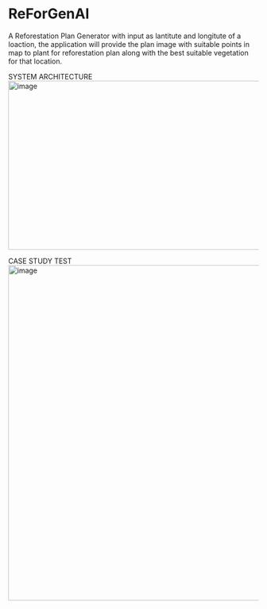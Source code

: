 # ReForGenAI
 A Reforestation Plan Generator with input as lantitute and longitute of a loaction, the application will provide the plan image with suitable points in map to plant for reforestation plan along with the best suitable vegetation for that location.

SYSTEM ARCHITECTURE
<img width="974" height="340" alt="image" src="https://github.com/user-attachments/assets/a081be88-b732-4187-adc0-9068219c8677" />

CASE STUDY TEST
<img width="1508" height="675" alt="image" src="https://github.com/user-attachments/assets/4ca0e239-c037-4bd6-aafe-64bc557849ea" />



